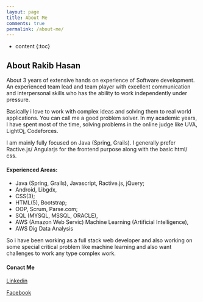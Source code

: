 ```yaml
---
layout: page
title: About Me
comments: true
permalink: /about-me/
---
```


* content
{:toc}

## About Rakib Hasan

About 3 years of extensive hands on experience of Software development.
An experienced team lead and team player with excellent communication and interpersonal skills who has the ability to work independently under pressure.

Basically i love to work with complex ideas and solving them to real world applications. You can call me a good problem solver. In my academic years, I have spent most of the time, solving problems in the online judge like UVA, LightOj, Codeforces.

I am mainly fully focused on Java (Spring, Grails). I generally prefer Ractive.js/ Angularjs for the frontend purpose along with the basic html/ css.

#### Experienced Areas:

- Java (Spring, Grails), Javascript, Ractive.js, jQuery;
- Android, Libgdx,
- CSS(3);
- HTML(5), Bootstrap;
- OOP, Scrum, Parse.com;
- SQL (MYSQL, MSSQL, ORACLE),
- AWS (Amazon Web Servic) Machine Learning (Artificial Intelligence),
- AWS Dig Data Analysis

So i have been working as a full stack web developer and also working on some special critical problem like machine learning and also want challenges to work any type complex work.

#### Conact Me

[Linkedin](https://www.linkedin.com/in/rakibhasan6/)

[Facebook](https://www.facebook.com/rakib.hasan.ruet)



